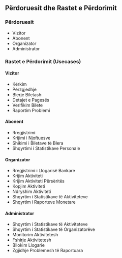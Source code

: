 
## Përdoruesit dhe Rastet e Përdorimit

### Përdoruesit

- Vizitor
- Abonent
- Organizator
- Administrator


### Rastet e Përdorimit (Usecases)

#### Vizitor

- Kërkim
- Përzgjedhje
- Blerje Biletash
- Detajet e Pagesës
- Verifikim Bilete
- Raportim Problemi

#### Abonent

- Rregjistrimi
- Krijimi i Njoftuesve
- Shikimi i Biletave të Blera
- Shqyrtimi i Statistikave Personale

#### Organizator

- Rregjistrimi i Llogarisë Bankare
- Krijim Aktiviteti
- Krijim Aktiviteti Përsëritës
- Kopjim Aktiviteti
- Ndryshim Aktiviteti
- Shqyrtim i Statistikave të Aktiviteteve
- Shqyrtim i Raporteve Monetare

#### Administrator

- Shqyrtim i Statistikave të Aktiviteteve
- Shqyrtim i Statistikave të Organizatorëve
- Monitorim Aktivitetesh
- Fshirje Aktivitetesh
- Bllokim Llogarie
- Zgjidhje Problemesh të Raportuara
